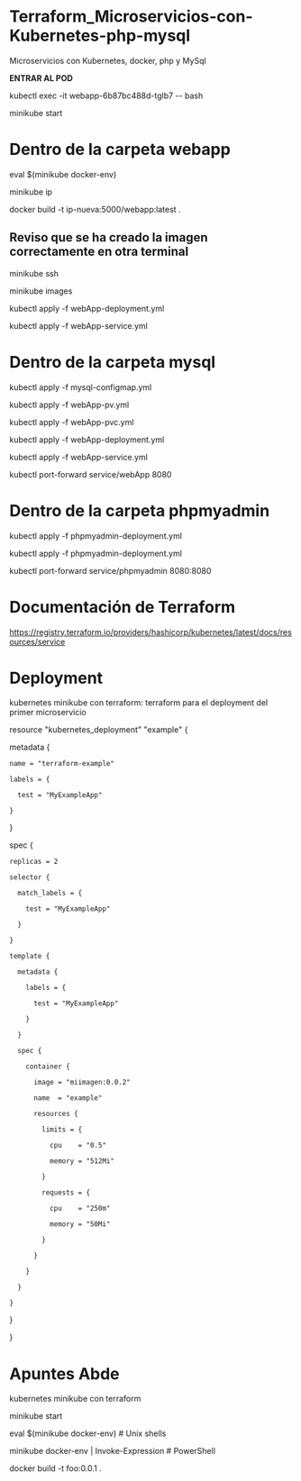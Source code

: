 # Terraform_Microservicios-con-Kubernetes-php-mysql

Microservicios con Kubernetes, docker, php y MySql 

**ENTRAR AL POD** 

kubectl exec -it webapp-6b87bc488d-tglb7 -- bash

minikube start

# Dentro de la carpeta webapp

eval $(minikube docker-env)    

minikube ip

docker build -t ip-nueva:5000/webapp:latest .

## Reviso que se ha creado la imagen correctamente en otra terminal

minikube ssh

minikube images

kubectl apply -f webApp-deployment.yml

kubectl apply -f webApp-service.yml

# Dentro de la carpeta mysql

kubectl apply -f mysql-configmap.yml

kubectl apply -f webApp-pv.yml

kubectl apply -f webApp-pvc.yml

kubectl apply -f webApp-deployment.yml

kubectl apply -f webApp-service.yml

kubectl port-forward service/webApp 8080

# Dentro de la carpeta phpmyadmin

kubectl apply -f phpmyadmin-deployment.yml

kubectl apply -f phpmyadmin-deployment.yml

kubectl port-forward service/phpmyadmin 8080:8080

# Documentación de Terraform

https://registry.terraform.io/providers/hashicorp/kubernetes/latest/docs/resources/service

# Deployment

kubernetes minikube con terraform: terraform para el deployment del primer microservicio

resource "kubernetes_deployment" "example" {

  metadata {

    name = "terraform-example"

    labels = {

      test = "MyExampleApp"

    }

  }
 
  spec {

    replicas = 2
 
    selector {

      match_labels = {

        test = "MyExampleApp"

      }

    }
 
    template {

      metadata {

        labels = {

          test = "MyExampleApp"

        }

      }
 
      spec {

        container {

          image = "miimagen:0.0.2"

          name  = "example"
 
          resources {

            limits = {

              cpu    = "0.5"

              memory = "512Mi"

            }

            requests = {

              cpu    = "250m"

              memory = "50Mi"

            }

          }

        }

      }

    }

  }

}
 
 # Apuntes Abde

kubernetes minikube con terraform 
 
minikube start

eval $(minikube docker-env)             # Unix shells

minikube docker-env | Invoke-Expression # PowerShell

docker build -t foo:0.0.1 .
 
 